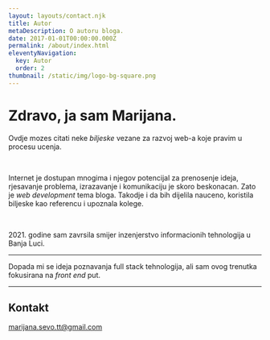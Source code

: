 ```yaml
---
layout: layouts/contact.njk
title: Autor
metaDescription: O autoru bloga.
date: 2017-01-01T00:00:00.000Z
permalink: /about/index.html
eleventyNavigation:
  key: Autor
  order: 2
thumbnail: /static/img/logo-bg-square.png
---
```

# Zdravo, ja sam Marijana.

<section class="main-about">
  <p>Ovdje mozes citati neke <em>biljeske</em> vezane za razvoj web-a koje pravim u procesu ucenja.</p>
  <br>
  <p>Internet je dostupan mnogima i njegov potencijal za prenosenje ideja, rjesavanje problema, izrazavanje i komunikaciju je skoro beskonacan. Zato je <em>web development</em> tema bloga. Takodje i da bih dijelila nauceno, koristila biljeske kao referencu i upoznala kolege.</p>
  <br>
  <p>2021. godine sam zavrsila smijer inzenjerstvo informacionih tehnologija u Banja Luci.</p>
</section>

<hr>

<section class="technologies">
  <p>Dopada mi se ideja poznavanja full stack tehnologija, ali sam ovog trenutka fokusirana na <em>front end</em> put.</p>
  <div class="technologies-icons">
    <i role="img" aria-label="HTML" class="fab fa-html5 fa-3x"></i>
    <i role="img" aria-label="CSS" class="fab fa-css3-alt fa-3x"></i>
    <i role="img" aria-label="JavaScript" class="fab fa-js fa-3x"></i>
    <i role="img" aria-label="React" class="fab fa-react fa-3x"></i>
    <i role="img" aria-label="Git" class="fab fa-git-alt fa-3x"></i>
    <i role="img" aria-label="Figma" class="fab fa-figma fa-3x"></i>
  </div>
</section>

<hr>

<section class="contact">
  <div class="contact-info">
    <h2>Kontakt</h2>
    <p><a href="mailto:marijana.sevo.tt@gmail.com">marijana.sevo.tt@gmail.com</a></p>
    <div class="social-icons">
      <a href="https://github.com/Curiositz" target="_blank">
        <i role="img" aria-label="Github" class="fab fa-github"></i>
      </a>
      <!-- <a href="#" target="_blank">
        <i role="img" aria-label="Instagram" class="fab fa-instagram"></i>
      </a>
      <a href="#" target="_blank">
        <i role="img" aria-label="Twitter" class="fab fa-twitter-square"></i>
      </a> -->
    </div>
  </div>
</section>